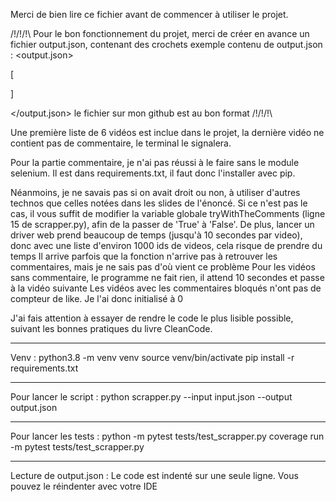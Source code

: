Merci de bien lire ce fichier avant de commencer à utiliser le projet.

/!\/!\/!\ Pour le bon fonctionnement du projet, merci de créer en avance un fichier output.json, contenant des crochets
exemple contenu de output.json : 
<output.json>

[

]

</output.json>
le fichier sur mon github est au bon format
/!\/!\/!\

Une première liste de 6 vidéos est inclue dans le projet, la dernière vidéo ne contient pas de commentaire, le terminal le signalera.

Pour la partie commentaire, je n'ai pas réussi à le faire sans le module selenium.
Il est dans requirements.txt, il faut donc l'installer avec pip.

Néanmoins, je ne savais pas si on avait droit ou non, à utiliser d'autres technos que celles notées dans les slides de l'énoncé.
Si ce n'est pas le cas, il vous suffit de modifier la variable globale tryWithTheComments (ligne 15 de scrapper.py), afin de la passer de 'True' à 'False'.
De plus, lancer un driver web prend beaucoup de temps (jusqu'à 10 secondes par video), donc avec une liste d'environ 1000 ids de videos, cela risque de prendre du temps
Il arrive parfois que la fonction n'arrive pas à retrouver les commentaires, mais je ne sais pas d'où vient ce problème
Pour les vidéos sans commentaire, le programme ne fait rien, il attend 10 secondes et passe à la vidéo suivante
Les vidéos avec les commentaires bloqués n'ont pas de compteur de like. Je l'ai donc initialisé à 0

J'ai fais attention à essayer de rendre le code le plus lisible possible, suivant les bonnes pratiques du livre CleanCode.

------------------------------------------------------------------------------------------------------------------------------

Venv :
python3.8 -m venv venv
source venv/bin/activate
pip install -r requirements.txt

------------------------------------------------------------------------------------------------------------------------------

Pour lancer le script :
python scrapper.py --input input.json --output output.json

------------------------------------------------------------------------------------------------------------------------------

Pour lancer les tests :
python -m pytest tests/test_scrapper.py
coverage run -m pytest tests/test_scrapper.py

------------------------------------------------------------------------------------------------------------------------------

Lecture de output.json :
Le code est indenté sur une seule ligne.
Vous pouvez le réindenter avec votre IDE
